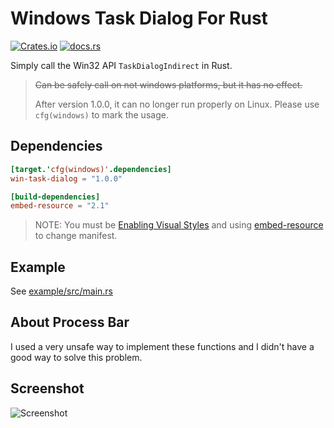 # Windows Task Dialog For Rust

[![Crates.io](https://img.shields.io/crates/v/win-task-dialog)](https://crates.io/crates/win-task-dialog)
[![docs.rs](https://docs.rs/win-task-dialog/badge.svg)](https://docs.rs/win-task-dialog)

Simply call the Win32 API `TaskDialogIndirect` in Rust.

> ~~Can be safely call on not windows platforms, but it has no effect.~~
> 
> After version 1.0.0, it can no longer run properly on Linux. Please use `cfg(windows)` to mark the usage.

## Dependencies

```toml
[target.'cfg(windows)'.dependencies]
win-task-dialog = "1.0.0"

[build-dependencies]
embed-resource = "2.1"
```

> NOTE: You must be [Enabling Visual Styles](https://docs.microsoft.com/en-us/windows/win32/controls/cookbook-overview#using-comctl32dll-version-6-in-an-application-that-uses-only-standard-extensions) and using [embed-resource](https://github.com/nabijaczleweli/rust-embed-resource) to change manifest.

## Example

See [example/src/main.rs](https://github.com/RobinCodeX/win-task-dialog-for-rust/blob/main/example/src/main.rs)

## About Process Bar

I used a very unsafe way to implement these functions and I didn't have a good way to solve this problem.

## Screenshot

![Screenshot](https://user-images.githubusercontent.com/8408783/108849894-a50aa700-761d-11eb-8e19-ccd7aea12ba6.png)
